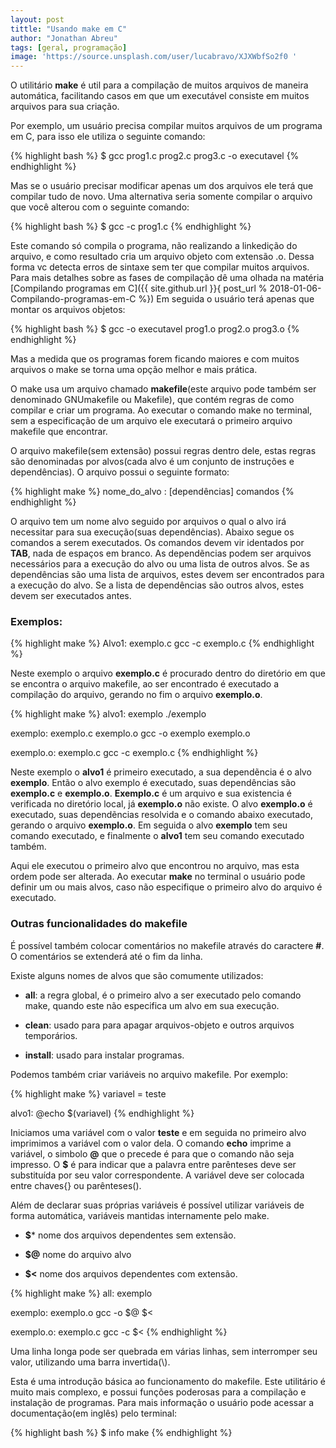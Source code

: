 ```yaml
---
layout: post
tittle: "Usando make em C"
author: "Jonathan Abreu"
tags: [geral, programação]
image: 'https://source.unsplash.com/user/lucabravo/XJXWbfSo2f0 '
---
```


O utilitário **make** é util para a compilação de muitos arquivos de maneira automática, facilitando casos em que um executável consiste em muitos arquivos para sua criação.

Por exemplo, um usuário precisa compilar muitos arquivos de um programa em C, para isso ele utiliza o seguinte comando:

{% highlight bash %}
$ gcc prog1.c prog2.c prog3.c -o executavel
{% endhighlight %}

Mas se o usuário precisar modificar apenas um dos arquivos ele terá que compilar tudo de novo. Uma alternativa seria somente compilar o arquivo que você alterou com o seguinte comando:

{% highlight bash %}
$ gcc -c prog1.c
{% endhighlight %}

Este comando só compila o programa, não realizando a linkedição do arquivo, e como resultado cria um arquivo objeto com extensão .o. Dessa forma vc detecta erros de sintaxe sem ter que compilar muitos arquivos. Para mais detalhes sobre as fases de compilação dê uma olhada na matéria [Compilando programas em C]({{ site.github.url }}{ post_url % 2018-01-06-Compilando-programas-em-C %})
Em seguida o usuário terá apenas que montar os arquivos objetos:

{% highlight bash %}
$ gcc -o executavel prog1.o prog2.o prog3.o
{% endhighlight %}

Mas a medida que os programas forem ficando maiores e com muitos arquivos o make se torna uma opção melhor e mais prática.

O make usa um arquivo chamado **makefile**(este arquivo pode também ser denominado GNUmakefile ou Makefile), que contém regras de como compilar e criar um programa. Ao executar o comando make no terminal, sem a especificação de um arquivo ele executará o primeiro arquivo makefile que encontrar.

O arquivo makefile(sem extensão) possui regras dentro dele, estas regras são denominadas por alvos(cada alvo é um conjunto de instruções e dependências). O arquivo possui o seguinte formato:

{% highlight make %}
nome_do_alvo : [dependências]
comandos
{% endhighlight %}

O arquivo tem um nome alvo seguido por arquivos o qual o alvo irá necessitar para sua execução(suas dependências). Abaixo segue os comandos a serem executados. Os comandos devem vir identados por **TAB**, nada de espaços em branco. As dependẽncias podem ser arquivos necessários para a execução do alvo ou uma lista de outros alvos. Se as dependências são uma lista de arquivos, estes devem ser encontrados para a execução do alvo. Se a lista de dependências são outros alvos, estes devem ser executados antes.

### Exemplos:

{% highlight make %}
Alvo1: exemplo.c
	gcc -c exemplo.c
{% endhighlight %}

Neste exemplo o arquivo **exemplo.c** é procurado dentro do diretório em que se encontra o arquivo makefile, ao ser encontrado é executado a compilação do arquivo, gerando no fim o arquivo **exemplo.o**.

{% highlight make %}
alvo1: exemplo
	./exemplo

exemplo: exemplo.c exemplo.o
	gcc -o exemplo exemplo.o

exemplo.o: exemplo.c
	gcc -c exemplo.c
{% endhighlight %}

Neste exemplo o **alvo1** é primeiro executado, a sua dependẽncia é o alvo **exemplo**. Então o alvo exemplo é executado, suas dependências são **exemplo.c** e **exemplo.o**. **Exemplo.c** é um arquivo e sua existencia é verificada no diretório local, já **exemplo.o** não existe. O alvo **exemplo.o** é executado, suas dependẽncias resolvida e o comando abaixo executado, gerando o arquivo **exemplo.o**. Em seguida o alvo **exemplo** tem seu comando executado, e finalmente o **alvo1** tem seu comando executado também.

Aqui ele executou o primeiro alvo que encontrou no arquivo, mas esta ordem pode ser alterada. Ao executar **make** no terminal o usuário pode definir um ou mais alvos, caso não especifique o primeiro alvo do arquivo é executado.

### Outras funcionalidades do makefile

É possível também colocar comentários no makefile através do caractere **#**. O comentários se extenderá até o fim da linha.

Existe alguns nomes de alvos que são comumente utilizados:

* **all**: a regra global, é o primeiro alvo a ser executado pelo comando make, quando este não especifica um alvo em sua execução.

* **clean**: usado para para apagar arquivos-objeto e outros arquivos temporários.

* **install**: usado para instalar programas. 

Podemos também criar variáveis no arquivo makefile. Por exemplo:

{% highlight make %}
variavel = teste

alvo1:
	@echo $(variavel)
{% endhighlight %}

Iniciamos uma variável com o valor **teste** e em seguida no primeiro alvo imprimimos a variável com o valor dela. O comando **echo** imprime a variável, o simbolo **@** que o precede é para que o comando não seja impresso. O **$** é para indicar que a palavra entre parênteses deve ser substituída por seu valor correspondente. A variável deve ser colocada entre chaves{} ou parênteses().

Além de declarar suas próprias variáveis é possível utilizar variáveis de forma automática, variáveis mantidas internamente pelo make.

* **$*** nome dos arquivos dependentes sem extensão.

* **$@** nome do arquivo alvo

* **$<** nome dos arquivos dependentes com extensão.

{% highlight make %}
all: exemplo

exemplo: exemplo.o
	gcc -o $@ $<

exemplo.o: exemplo.c
	gcc -c $<
{% endhighlight %}

Uma linha longa pode ser quebrada em várias linhas, sem interromper seu valor, utilizando uma barra invertida(\\).

Esta é uma introdução básica ao funcionamento do makefile. Este utilitário é muito mais complexo, e possui funções poderosas para a compilação e instalação de programas. Para mais informação o usuário pode acessar a documentação(em inglês) pelo terminal:

{% highlight bash %}
$ info make
{% endhighlight %}